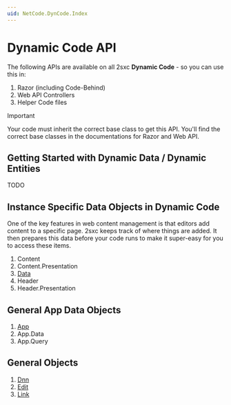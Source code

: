 ```yaml
---
uid: NetCode.DynCode.Index
---
```


# Dynamic Code API

The following APIs are available on all 2sxc **Dynamic Code** - so you can use this in:

1. Razor (including Code-Behind)
1. Web API Controllers
1. Helper Code files

> [!IMPORTANT]
> Your code must inherit the correct base class to get this API.
> You'll find the correct base classes in the documentations for Razor and Web API.

## Getting Started with Dynamic Data / Dynamic Entities

TODO

## Instance Specific Data Objects in Dynamic Code

One of the key features in web content management is that editors add content to a specific page. 2sxc keeps track of where things are added. It then prepares this data before your code runs to make it super-easy for you to access these items. 

1. Content 
1. Content.Presentation
1. [Data](xref:HowTo.DynamicCode.Data)
1. Header
1. Header.Presentation

## General App Data Objects

1. [App](xref:HowTo.DynamicCode.App)
1. App.Data
1. App.Query

## General Objects

1. [Dnn](xref:HowTo.DynamicCode.Dnn)
1. [Edit](xref:HowTo.Razor.Edit)
1. [Link](xref:HowTo.DynamicCode.Link)


